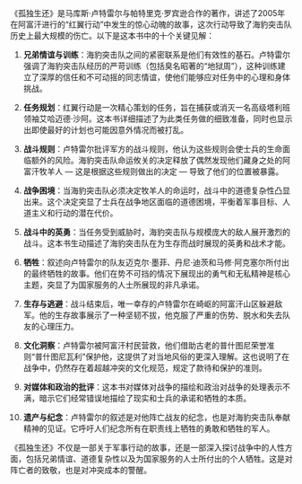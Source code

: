 《孤独生还》是马库斯·卢特雷尔与帕特里克·罗宾逊合作的著作，讲述了2005年在阿富汗进行的“红翼行动”中发生的惊心动魄的故事，这次行动导致了海豹突击队历史上最大规模的伤亡。以下是这本书中的十个关键见解：

1. **兄弟情谊与训练**：海豹突击队之间的紧密联系是他们有效性的基石。卢特雷尔强调了海豹突击队经历的严苛训练（包括臭名昭著的“地狱周”），这种训练建立了深厚的信任和不可动摇的同志情谊，使他们能够应对任务中的心理和身体挑战。

2. **任务规划**：红翼行动是一次精心策划的任务，旨在捕获或消灭一名高级塔利班领袖艾哈迈德·沙阿。这本书详细描述了为此类任务做的细致准备，同时也显示出即使最好的计划也可能因意外情况而被打乱。

3. **战斗规则**：卢特雷尔批评军方的战斗规则，他认为这些规则会使士兵的生命面临额外的风险。海豹突击队命运攸关的决定释放了偶然发现他们藏身之处的阿富汗牧羊人 — 这是根据这些规则做出的决定 — 导致了他们的位置被暴露。

4. **战争困境**：当海豹突击队必须决定牧羊人的命运时，战斗中的道德复杂性凸显出来。这个决定突显了士兵在战争地区面临的道德困境，平衡着军事目标、人道主义和行动的潜在代价。

5. **战斗中的英勇**：当任务受到威胁时，海豹突击队与规模庞大的敌人展开激烈的战斗。这本书生动描述了海豹突击队在为生存而战时展现的英勇和战术才能。

6. **牺牲**：叙述向卢特雷尔的队友迈克尔·墨菲、丹尼·迪茨和马修·阿克塞尔所付出的最终牺牲的故事。他们在势不可挡的情况下展现出的勇气和无私精神是核心主题，突显了为国家服务的人士所展现的非凡承诺。

7. **生存与逃避**：战斗结束后，唯一幸存的卢特雷尔在崎岖的阿富汗山区躲避敌军。他的生存故事展示了一种坚韧不拔，他克服了严重的伤势、脱水和失去队友的心理压力。

8. **文化洞察**：卢特雷尔被阿富汗村民营救，他们借助古老的普什图尼荣誉准则“普什图尼瓦利”保护他，这提供了对当地风俗的更深入理解。这也说明了在战争中，仍然存在着超越冲突的文化规范，规定了款待和保护的准则。

9. **对媒体和政治的批评**：这本书对媒体对战争的描绘和政治对战争的处理表示不满，暗示它们经常错误地描绘了现实和士兵的承诺和牺牲的本质。

10. **遗产与纪念**：卢特雷尔的叙述是对他阵亡战友的纪念，也是对海豹突击队奉献精神的见证。它呼吁人们纪念所有在职责线上牺牲的勇敢和牺牲的军人。

《孤独生还》不仅是一部关于军事行动的故事，还是一部深入探讨战争中的人性方面，包括兄弟情谊、道德复杂性以及为国家服务的人士所付出的个人牺牲。这是对阵亡者的致敬，也是对冲突成本的警醒。
